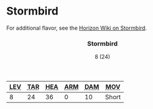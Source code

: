 <!-- +template machine stormbird cypher-creature -->

<h1>Stormbird</h1>
<p class="col-span-all">For additional flavor, see the <a href="https://horizon.fandom.com/wiki/Stormbird" rel="external">Horizon Wiki on Stormbird</a>.</p>
<div class="cypher-stat-block stat-block col-span-all">
	<article>
		<header class="title">
			<h3><span class="word" markdown="1">
Stormbird
</span></h3>
			<aside class="level-and-target">8 (24)</aside>
		</header>
		<section class="stats-tab">
			<table class="stats">
				<thead>
					<tr>
						<th><abbr title="Level">LEV</abbr></th>
						<th><abbr title="Target Number">TAR</abbr></th>
						<th><abbr title="Health">HEA</abbr></th>
						<th><abbr title="Armor">ARM</abbr></th>
						<th><abbr title="Damage">DAM</abbr></th>
						<th><abbr title="Movement">MOV</abbr></th>
					</tr>
				</thead>
				<tbody>
					<tr>
						<td>8</td>
						<td>24</td>
						<td>36</td>
						<td>0</td>
						<td>10</td>
						<td>Short</td>
					</tr>
				</tbody>
			</table>
		</section>
	</article>
</div>

<!-- -template machine stormbird cypher-creature -->
